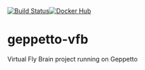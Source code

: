 [![Build Status](https://travis-ci.org/VirtualFlyBrain/geppetto-vfb.svg?branch=development)](https://travis-ci.org/VirtualFlyBrain/geppetto-vfb)[![Docker Hub](https://www.shippable.com/assets/images/logos/docker-hub.jpg)](https://hub.docker.com/r/virtualflybrain/geppetto-vfb/)

# geppetto-vfb
Virtual Fly Brain project running on Geppetto
